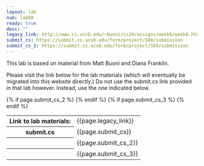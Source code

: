 ```yaml
---
layout: lab
num: lab08
ready: true
desc: ""
legacy_link: http://www.cs.ucsb.edu/~buoni/cs24/assigns/week8/week8.html
submit_cs: https://submit.cs.ucsb.edu/form/project/588/submission
submit_cs_2: https://submit.cs.ucsb.edu/form/project/589/submission
---
```


This lab is based on material from Matt Buoni and Diana Franklin.

Please visit the link below for the lab materials (which will eventually
be migrated into this website directly.)   Do not use the submit.cs link
provided in that lab however.  Instead, use the one indicated below.

<table>
<tr><th>Link to lab materials:</th><td>{{page.legacy_link}}</td></tr>
<tr><th>submit.cs</th><td>{{page.submit_cs}}</td></tr>
{% if page.submit_cs_2 %}
<tr><th>&nbsp;</th><td>{{page.submit_cs_2}}</td></tr>
{% endif %}
{% if page.submit_cs_3 %}
<tr><th>&nbsp;</th><td>{{page.submit_cs_3}}</td></tr>
{% endif %}
</table>


